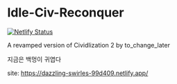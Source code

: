 # Idle-Civ-Reconquer
[![Netlify Status](https://api.netlify.com/api/v1/badges/37f6732a-c6dd-4745-9965-57695e28465e/deploy-status)](https://app.netlify.com/sites/dazzling-swirles-99d409/deploys)

A revamped version of Cividlization 2 by to_change_later

지금은 백멍이 귀엽다

site: https://dazzling-swirles-99d409.netlify.app/